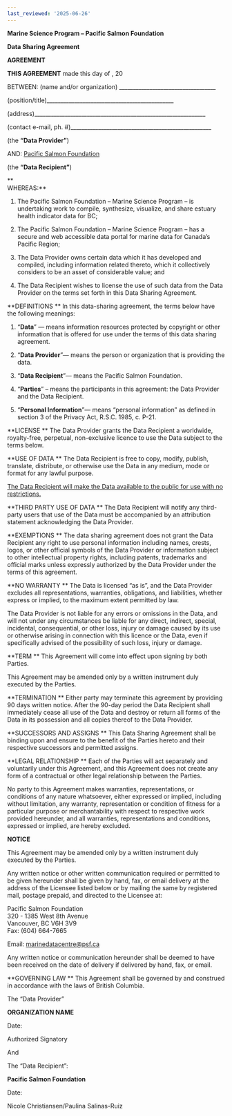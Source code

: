 ```yaml
---
last_reviewed: '2025-06-26'
---
```


**Marine Science Program – Pacific Salmon Foundation**

**Data Sharing Agreement**

**AGREEMENT**

**THIS AGREEMENT** made this day of , 20

BETWEEN: (name and/or organization) \_\_\_\_\_\_\_\_\_\_\_\_\_\_\_\_\_\_\_\_\_\_\_\_\_\_\_\_\_\_\_\_\_\_\_

(position/title)\_\_\_\_\_\_\_\_\_\_\_\_\_\_\_\_\_\_\_\_\_\_\_\_\_\_\_\_\_\_\_\_\_\_\_\_\_\_\_\_\_\_\_\_\_\_

(address)\_\_\_\_\_\_\_\_\_\_\_\_\_\_\_\_\_\_\_\_\_\_\_\_\_\_\_\_\_\_\_\_\_\_\_\_\_\_\_\_\_\_\_\_\_\_\_\_\_\_\_\_\_\_\_\_\_\_\_\_\_\_

(contact e-mail, ph. \#)\_\_\_\_\_\_\_\_\_\_\_\_\_\_\_\_\_\_\_\_\_\_\_\_\_\_\_\_\_\_\_\_\_\_\_\_\_\_\_\_\_\_\_\_\_\_\_\_\_\_\_

(the **“Data Provider”**)

AND: <u>Pacific Salmon Foundation</u>

(the **“Data Recipient”**)

**  
WHEREAS:**

1.  The Pacific Salmon Foundation – Marine Science Program – is undertaking work to compile, synthesize, visualize, and share estuary health indicator data for BC;

2.  The Pacific Salmon Foundation – Marine Science Program – has a secure and web accessible data portal for marine data for Canada’s Pacific Region;

3.  The Data Provider owns certain data which it has developed and compiled, including information related thereto, which it collectively considers to be an asset of considerable value; and

4.  The Data Recipient wishes to license the use of such data from the Data Provider on the terms set forth in this Data Sharing Agreement.

**DEFINITIONS  **
In this data-sharing agreement, the terms below have the following meanings:

1)  “**Data**” — means information resources protected by copyright or other information that is offered for use under the terms of this data sharing agreement.

2)  “**Data Provider**”— means the person or organization that is providing the data.

3)  “**Data Recipient**”— means the Pacific Salmon Foundation.

4)  “**Parties**” – means the participants in this agreement: the Data Provider and the Data Recipient.

5)  “**Personal Information**”— means “personal information” as defined in section 3 of the Privacy Act, R.S.C. 1985, c. P-21.

**LICENSE  **
The Data Provider grants the Data Recipient a worldwide, royalty-free, perpetual, non-exclusive licence to use the Data subject to the terms below.

**USE OF DATA  **
The Data Recipient is free to copy, modify, publish, translate, distribute, or otherwise use the Data in any medium, mode or format for any lawful purpose.

<u>The Data Recipient will make the Data available to the public for use with no restrictions.</u>

**THIRD PARTY USE OF DATA  **
The Data Recipient will notify any third-party users that use of the Data must be accompanied by an attribution statement acknowledging the Data Provider.

**EXEMPTIONS  **
The data sharing agreement does not grant the Data Recipient any right to use personal information including names, crests, logos, or other official symbols of the Data Provider or information subject to other intellectual property rights, including patents, trademarks and official marks unless expressly authorized by the Data Provider under the terms of this agreement.

**NO WARRANTY  **
The Data is licensed “as is”, and the Data Provider excludes all representations, warranties, obligations, and liabilities, whether express or implied, to the maximum extent permitted by law.  
  
The Data Provider is not liable for any errors or omissions in the Data, and will not under any circumstances be liable for any direct, indirect, special, incidental, consequential, or other loss, injury or damage caused by its use or otherwise arising in connection with this licence or the Data, even if specifically advised of the possibility of such loss, injury or damage.

**TERM  **
This Agreement will come into effect upon signing by both Parties.  
  
This Agreement may be amended only by a written instrument duly executed by the Parties.

**TERMINATION  **
Either party may terminate this agreement by providing 90 days written notice. After the 90-day period the Data Recipient shall immediately cease all use of the Data and destroy or return all forms of the Data in its possession and all copies thereof to the Data Provider.

**SUCCESSORS AND ASSIGNS  **
This Data Sharing Agreement shall be binding upon and ensure to the benefit of the Parties hereto and their respective successors and permitted assigns.

**LEGAL RELATIONSHIP  **
Each of the Parties will act separately and voluntarily under this Agreement, and this Agreement does not create any form of a contractual or other legal relationship between the Parties.  
  
No party to this Agreement makes warranties, representations, or conditions of any nature whatsoever, either expressed or implied, including without limitation, any warranty, representation or condition of fitness for a particular purpose or merchantability with respect to respective work provided hereunder, and all warranties, representations and conditions, expressed or implied, are hereby excluded.

**NOTICE**

This Agreement may be amended only by a written instrument duly executed by the Parties.  
  
Any written notice or other written communication required or permitted to be given hereunder shall be given by hand, fax, or email delivery at the address of the Licensee listed below or by mailing the same by registered mail, postage prepaid, and directed to the Licensee at:

Pacific Salmon Foundation  
320 - 1385 West 8th Avenue  
Vancouver, BC V6H 3V9  
Fax: (604) 664-7665

Email: <marinedatacentre@psf.ca>

Any written notice or communication hereunder shall be deemed to have been received on the date of delivery if delivered by hand, fax, or email.

**GOVERNING LAW  **
This Agreement shall be governed by and construed in accordance with the laws of British Columbia.

The “Data Provider”

**ORGANIZATION NAME**

Date:

Authorized Signatory

And

The “Data Recipient”:

**Pacific Salmon Foundation**

Date:

Nicole Christiansen/Paulina Salinas-Ruiz